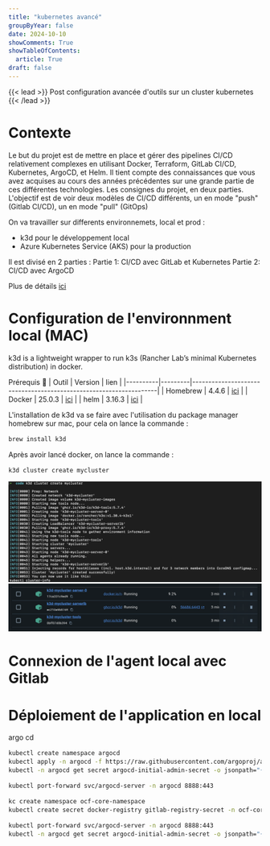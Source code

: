 ```yaml
---
title: "kubernetes avancé"
groupByYear: false
date: 2024-10-10
showComments: True
showTableOfContents:
  article: True
draft: false
---
```

{{< lead >}}
Post configuration avancée d'outils sur un cluster kubernetes
{{< /lead >}}


# Contexte 
Le but du projet est de mettre en place et gérer des pipelines CI/CD relativement complexes en utilisant Docker, Terraform, GitLab CI/CD, Kubernetes, ArgoCD, et Helm.
Il tient compte des connaissances que vous avez acquises au cours des années précédentes sur une grande partie de ces différentes technologies. Les consignes du projet, en deux parties. L'objectif est de voir deux modèles de CI/CD différents, un en mode "push" (Gitlab CI/CD), un en mode "pull" (GitOps)

On va travailler sur differents environnemets, local et prod :

 - k3d pour le développement local
 - Azure Kubernetes Service (AKS) pour la production

Il est divisé en 2 parties :
Partie 1: CI/CD avec GitLab et Kubernetes
Partie 2: CI/CD avec ArgoCD


Plus de détails [ici](https://gitlab.com/examens_tsaquet/projet-ci-cd-m2-do-2024)


# Configuration de l'environnment local (MAC)

k3d is a lightweight wrapper to run k3s (Rancher Lab’s minimal Kubernetes distribution) in docker.

Prérequis 🔑
| Outil    | Version | lien                                                              |
|----------|---------|-------------------------------------------------------------------|
| Homebrew | 4.4.6   | [ici](https://brew.sh/)                                           |
| Docker   | 25.0.3  | [ici](https://docs.docker.com/desktop/setup/install/mac-install/) |
| helm     | 3.16.3  | [ici](https://formulae.brew.sh/formula/helm)                      |

L'installation de k3d va se faire avec l'utilisation du package manager homebrew sur mac, pour cela on lance la commande :

```bash
brew install k3d
```

Après avoir lancé docker, on lance la commande :

```bash
k3d cluster create mycluster
```

![createcluster](./assets/createcluster.png)
![createcluster](./assets/containersk3d.png)

# Connexion de l'agent local avec Gitlab


# Déploiement de l'application en local

argo cd

```bash
kubectl create namespace argocd                                                                    
kubectl apply -n argocd -f https://raw.githubusercontent.com/argoproj/argo-cd/stable/manifests/install.yaml
kubectl -n argocd get secret argocd-initial-admin-secret -o jsonpath="{.data.password}" | base64 -d
```
```bash
kubectl port-forward svc/argocd-server -n argocd 8888:443 
````

```bash
kc create namespace ocf-core-namespace
kubectl create secret docker-registry gitlab-registry-secret -n ocf-core-namespace --docker-server=registry.gitlab.com --docker-username=nabilainas --docker-password=TOKEN   --docker-email=EMAIL
```

```bash
kubectl port-forward svc/argocd-server -n argocd 8888:443 
kubectl -n argocd get secret argocd-initial-admin-secret -o jsonpath="{.data.password}" | base64 -d
```



